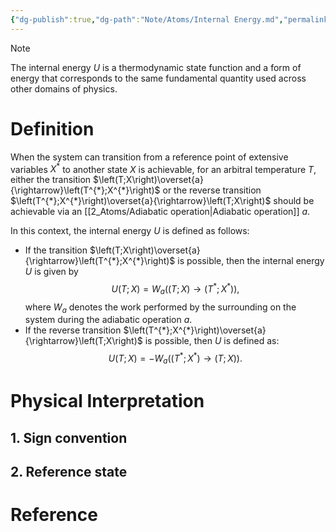 ```yaml
---
{"dg-publish":true,"dg-path":"Note/Atoms/Internal Energy.md","permalink":"/note/atoms/internal-energy/","tags":["type/article"],"created":"2024-12-17T23:22:59.188+01:00","updated":"2024-12-18T00:10:49.824+01:00"}
---
```



> [!NOTE]
> The internal energy $U$ is a thermodynamic state function and a form of energy that corresponds to the same fundamental quantity used across other domains of physics. 
> 

# Definition

When the system can transition from a reference point of extensive variables $X^*$ to another state $X$ is achievable, for an arbitral temperature $T$, either the transition $\left(T;X\right)\overset{a}{\rightarrow}\left(T^{*};X^{*}\right)$ or the reverse transition $\left(T^{*};X^{*}\right)\overset{a}{\rightarrow}\left(T;X\right)$ should be achievable via an [[2_Atoms/Adiabatic operation\|Adiabatic operation]] $a$.

In this context, the internal energy $U$ is defined as follows: 
- If the transition $\left(T;X\right)\overset{a}{\rightarrow}\left(T^{*};X^{*}\right)$ is possible, then the internal energy $U$ is given by  
$$U(T;X)=W_{a}\left(\left(T;X\right)\rightarrow\left(T^{*};X^{*}\right)\right),$$
where $W_a$ denotes the work performed by the surrounding on the system during the adiabatic operation $a$.
- If the reverse transition $\left(T^{*};X^{*}\right)\overset{a}{\rightarrow}\left(T;X\right)$ is possible, then $U$ is defined as: 
$$U(T;X)=-W_{a}\left(\left(T^{*};X^{*}\right)\rightarrow\left(T;X\right)\right).$$


# Physical Interpretation

## 1. Sign convention

## 2. Reference state



# Reference